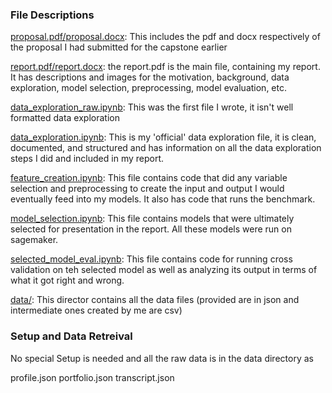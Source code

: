 ### File Descriptions
<ins>proposal.pdf/proposal.docx</ins>: This includes the pdf and docx respectively of the proposal I had submitted for the capstone earlier

<ins>report.pdf/report.docx</ins>: the report.pdf is the main file, containing my report. It has descriptions and images for the motivation, background, data exploration, model selection, preprocessing, model evaluation, etc.

<ins>data_exploration_raw.ipynb</ins>: This was the first file I wrote, it isn't well formatted data exploration

<ins>data_exploration.ipynb</ins>: This is my 'official' data exploration file, it is clean, documented, and structured and has information on all the data exploration steps I did and included in my report. 

<ins>feature_creation.ipynb</ins>: This file contains code that did any variable selection and preprocessing to create the input and output I would eventually feed into my models. It also has code that runs the benchmark. 

<ins>model_selection.ipynb</ins>: This file contains models that were ultimately selected for presentation in the report. All these models were run on sagemaker.

<ins>selected_model_eval.ipynb</ins>: This file contains code for running cross validation on teh selected model as well as analyzing its output in terms of what it got right and wrong.

<ins>data/</ins>: This director contains all the data files (provided are in json and intermediate ones created by me are csv)

### Setup and Data Retreival
No special Setup is needed and all the raw data is in the data directory as

profile.json
portfolio.json
transcript.json
